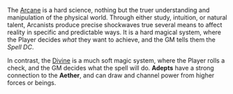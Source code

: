 The [Arcane](/rules/arcane) is a hard science, nothing but the truer understanding and manipulation of the physical world. Through either study, intuition, or natural talent, Arcanists produce precise shockwaves true several means to affect reality in specific and predictable ways. It is a hard magical system, where the Player decides _what_ they want to achieve, and the GM tells them the _Spell DC_.

In contrast, the [Divine](/rules/divine) is a much soft magic system, where the Player rolls a check, and the GM decides what the spell will do. **Adepts** have a strong connection to the **Aether**, and can draw and channel power from higher forces or beings.
